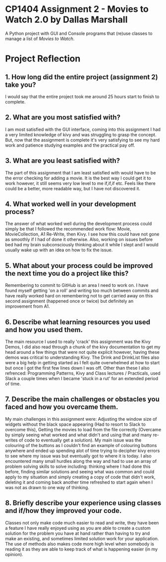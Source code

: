 # CP1404 Assignment 2 - Movies to Watch 2.0 by Dallas Marshall

A Python project with GUI and Console programs that (re)use classes to manage a list of *Movies to Watch*.


# Project Reflection

## 1. How long did the entire project (assignment 2) take you?
I would say that the entire project took me around 25 hours start to finish to complete.

## 2. What are you most satisfied with?
I am most satisfied with the GUI interface, coming into this assignment I had a very limited knowledge of kivy and was struggling to grasp the concept. But, now that the assignment is complete it's very satisfying to see my hard work and patience studying examples and the practical pay off.

## 3. What are you least satisfied with?
The part of this assignment that I am least satisfied with would have to be the error checking for adding a movie. It is the best way I could get it to work however, it still seems very low level to me if,if,if etc. Feels like there could be a better, more readable way, but I have not discovered it. 

## 4. What worked well in your development process?
The answer of what worked well during the development process could simply be that I followed the recommended work flow: Movie, MovieCollection, A1 Re-Write, then Kivy. I see how this could have not gone as smoothly if I had of done it otherwise. Also, working on issues before bed had my brain subconsciously thinking about it while I slept and I would usually wake up with an idea on how to fix the issue.

## 5. What about your process could be improved the next time you do a project like this?
Remembering to commit to GitHub is an area I need to work on. I have found myself getting 'on a roll' and writing too much between commits and have really worked hard on remembering not to get carried away on this second assignment (happened once or twice) but definitely an improvement from A1.

## 6. Describe what learning resources you used and how you used them.
The main resource I used to really 'crack' this assignment was the Kivy Demos, I did also read through a chunk of the kivy documentation to get my head around a few things that were not quite explicit however, having these demos was critical to understanding Kivy. The Drink and DrinkList files also were a big help in getting started as I felt quite overwhelmed at how to start but once I got the first few lines down I was off. Other than these I also refrenced: Programming Patterns, Kivy and Class lectures / Practicals, used Slack a couple times when I became 'stuck in a rut' for an extended period of time.

## 7. Describe the main challenges or obstacles you faced and how you overcame them.
My main challenges in this assignment were: Adjusting the window size of widgets without the black space appearing (Had to resort to Slack to overcome this), Getting the movies to load from the file correctly (Overcame by simply seeing what worked and what didn't and using that and many re-writes of code to eventually get a solution). My main issue was the colouring of the buttons as I couldn't find an example of colouring buttons anywhere and ended up spending alot of time trying to decipher kivy errors to see where my issue was but eventually got to where it is today. I also encountered many small hurdles along the way and had to use an array of problem solving skills to solve including: thinking where I had done this before, finding similar solutions and seeing what was common and could apply to my situation and simply creating a copy of code that didn't work, deleting it and coming back another time refreshed to start again when I was not as drawn to one way of thinking.

## 8. Briefly describe your experience using classes and if/how they improved your code.
Classes not only make code much easier to read and write, they have been a feature I have really enjoyed using as you are able to create a custom solution for the problem you have at hand rather than having to try and make an existing, and sometimes limited solution work for your application. The use of methods also makes code more high level when somebody is reading it as they are able to keep track of what is happening easier (in my opinion).